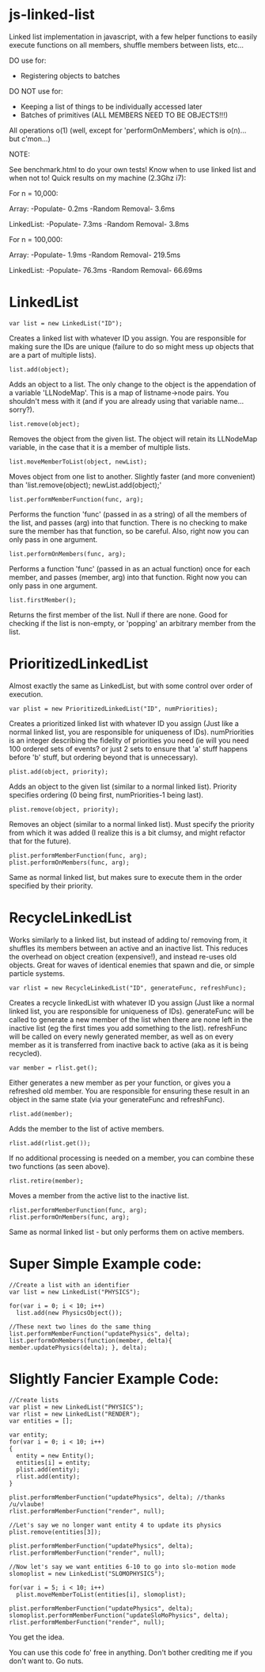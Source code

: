 js-linked-list
====================

Linked list implementation in javascript, with a few helper functions to easily execute functions on all members, shuffle members between lists, etc...

DO use for:
- Registering objects to batches

DO NOT use for:
- Keeping a list of things to be individually accessed later
- Batches of primitives (ALL MEMBERS NEED TO BE OBJECTS!!!)

All operations o(1) (well, except for 'performOnMembers', which is o(n)... but c'mon...)

NOTE:

See benchmark.html to do your own tests! Know when to use linked list and when not to! 
Quick results on my machine (2.3Ghz i7):

For n = 10,000:

Array:
-Populate- 0.2ms
-Random Removal- 3.6ms

LinkedList:
-Populate- 7.3ms
-Random Removal- 3.8ms

For n = 100,000:

Array:
-Populate- 1.9ms
-Random Removal- 219.5ms

LinkedList:
-Populate- 76.3ms
-Random Removal- 66.69ms


LinkedList
================

    var list = new LinkedList("ID");

Creates a linked list with whatever ID you assign. You are responsible for making sure the IDs are unique (failure to do so might mess up objects that are a part of multiple lists).

    list.add(object);

Adds an object to a list. The only change to the object is the appendation of a variable 'LLNodeMap'. This is a map of listname->node pairs. You shouldn't mess with it (and if you are already using that variable name... sorry?).

    list.remove(object);

Removes the object from the given list. The object will retain its LLNodeMap variable, in the case that it is a member of multiple lists.

    list.moveMemberToList(object, newList);

Moves object from one list to another. Slightly faster (and more convenient) than 'list.remove(object); newList.add(object);'

    list.performMemberFunction(func, arg);

Performs the function 'func' (passed in as a string) of all the members of the list, and passes (arg) into that function. There is no checking to make sure the member has that function, so be careful. Also, right now you can only pass in one argument. 

    list.performOnMembers(func, arg);

Performs a function 'func' (passed in as an actual function) once for each member, and passes (member, arg) into that function. Right now you can only pass in one argument.

    list.firstMember();

Returns the first member of the list. Null if there are none. Good for checking if the list is non-empty, or 'popping' an arbitrary member from the list.

PrioritizedLinkedList
===========================

Almost exactly the same as LinkedList, but with some control over order of execution.

    var plist = new PrioritizedLinkedList("ID", numPriorities);

Creates a prioritized linked list with whatever ID you assign (Just like a normal linked list, you are responsible for uniqueness of IDs). numPriorities is an integer describing the fidelity of priorities you need (ie will you need 100 ordered sets of events? or just 2 sets to ensure that 'a' stuff happens before 'b' stuff, but ordering beyond that is unnecessary).

    plist.add(object, priority);

Adds an object to the given list (similar to a normal linked list). Priority specifies ordering (0 being first, numPriorities-1 being last).

    plist.remove(object, priority);

Removes an object (similar to a normal linked list). Must specify the priority from which it was added (I realize this is a bit clumsy, and might refactor that for the future).

    plist.performMemberFunction(func, arg);
    plist.performOnMembers(func, arg);

Same as normal linked list, but makes sure to execute them in the order specified by their priority.

RecycleLinkedList
=======================

Works similarly to a linked list, but instead of adding to/ removing from, it shuffles its members between an active and an inactive list. This reduces the overhead on object creation (expensive!), and instead re-uses old objects. Great for waves of identical enemies that spawn and die, or simple particle systems.

    var rlist = new RecycleLinkedList("ID", generateFunc, refreshFunc);

Creates a recycle linkedList with whatever ID you assign (Just like a normal linked list, you are responsible for uniqueness of IDs). generateFunc will be called to generate a new member of the list when there are none left in the inactive list (eg the first times you add something to the list). refreshFunc will be called on every newly generated member, as well as on every member as it is transferred from inactive back to active (aka as it is being recycled).

    var member = rlist.get();

Either generates a new member as per your function, or gives you a refreshed old member. You are responsible for ensuring these result in an object in the same state (via your generateFunc and refreshFunc).

    rlist.add(member);

Adds the member to the list of active members. 

    rlist.add(rlist.get());

If no additional processing is needed on a member, you can combine these two functions (as seen above).

    rlist.retire(member);

Moves a member from the active list to the inactive list.

    rlist.performMemberFunction(func, arg);
    rlist.performOnMembers(func, arg);

Same as normal linked list - but only performs them on active members.

Super Simple Example code:
==========================

    //Create a list with an identifier
    var list = new LinkedList("PHYSICS");

    for(var i = 0; i < 10; i++)
      list.add(new PhysicsObject());

    //These next two lines do the same thing
    list.performMemberFunction("updatePhysics", delta);
    list.performOnMembers(function(member, delta){ member.updatePhysics(delta); }, delta);

Slightly Fancier Example Code:
==============================

    //Create lists
    var plist = new LinkedList("PHYSICS");
    var rlist = new LinkedList("RENDER");
    var entities = [];
    
    var entity;
    for(var i = 0; i < 10; i++)
    {
      entity = new Entity();
      entities[i] = entity;
      plist.add(entity);
      rlist.add(entity);
    }
    
    plist.performMemberFunction("updatePhysics", delta); //thanks /u/vlaube!
    rlist.performMemberFunction("render", null);
    
    //Let's say we no longer want entity 4 to update its physics
    plist.remove(entities[3]);
    
    plist.performMemberFunction("updatePhysics", delta);
    rlist.performMemberFunction("render", null);
    
    //Now let's say we want entities 6-10 to go into slo-motion mode
    slomoplist = new LinkedList("SLOMOPHYSICS");
    
    for(var i = 5; i < 10; i++)
      plist.moveMemberToList(entities[i], slomoplist);
      
    plist.performMemberFunction("updatePhysics", delta);
    slomoplist.performMemberFunction("updateSloMoPhysics", delta);
    rlist.performMemberFunction("render", null);
    
You get the idea.

You can use this code fo' free in anything. Don't bother crediting me if you don't want to. Go nuts.
